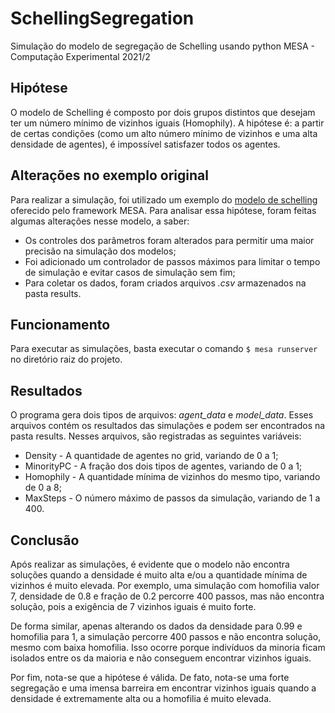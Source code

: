 # SchellingSegregation
Simulação do modelo de segregação de Schelling usando python MESA - Computação Experimental 2021/2

## Hipótese
O modelo de Schelling é composto por dois grupos distintos que desejam ter um número mínimo de vizinhos iguais (Homophily). A hipótese é: a partir de certas condições (como um alto número mínimo de vizinhos e uma alta densidade de agentes), é impossível satisfazer todos os agentes.

## Alterações no exemplo original
Para realizar a simulação, foi utilizado um exemplo do [modelo de schelling](https://github.com/projectmesa/mesa/tree/main/examples/schelling) oferecido pelo framework MESA. Para analisar essa hipótese, foram feitas algumas alterações nesse modelo, a saber:

- Os controles dos parâmetros foram alterados para permitir uma maior precisão na simulação dos modelos;
- Foi adicionado um controlador de passos máximos para limitar o tempo de simulação e evitar casos de simulação sem fim;
- Para coletar os dados, foram criados arquivos *.csv* armazenados na pasta results.

## Funcionamento
Para executar as simulações, basta executar o comando `$ mesa runserver` no diretório raiz do projeto.

## Resultados
O programa gera dois tipos de arquivos: _agent_data_ e _model_data_. Esses arquivos contém os resultados das simulações e podem ser encontrados na pasta results. Nesses arquivos, são registradas as seguintes variáveis:

- Density - A quantidade de agentes no grid, variando de 0 a 1;
- MinorityPC - A fração dos dois tipos de agentes, variando de 0 a 1;
- Homophily - A quantidade mínima de vizinhos do mesmo tipo, variando de 0 a 8;
- MaxSteps - O número máximo de passos da simulação, variando de 1 a 400.

## Conclusão
Após realizar as simulações, é evidente que o modelo não encontra soluções quando a densidade é muito alta e/ou a quantidade mínima de vizinhos é muito elevada. Por exemplo, uma simulação com homofilia valor 7, densidade de 0.8 e fração de 0.2 percorre 400 passos, mas não encontra solução, pois a exigência de 7 vizinhos iguais é muito forte.

De forma similar, apenas alterando os dados da densidade para 0.99 e homofilia para 1, a simulação percorre 400 passos e não encontra solução, mesmo com baixa homofilia. Isso ocorre porque indivíduos da minoria ficam isolados entre os da maioria e não conseguem encontrar vizinhos iguais.

Por fim, nota-se que a hipótese é válida. De fato, nota-se uma forte segregação e uma imensa barreira em encontrar vizinhos iguais quando a densidade é extremamente alta ou a homofilia é muito elevada.
